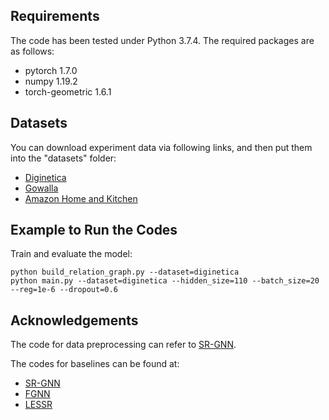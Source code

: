 ## Requirements
The code has been tested under Python 3.7.4. The required packages are as follows:
- pytorch 1.7.0
- numpy 1.19.2
- torch-geometric 1.6.1

## Datasets
You can download experiment data via following links, and then put them into the "datasets" folder:
  - [Diginetica](https://competitions.codalab.org/competitions/11161)
  - [Gowalla](https://snap.stanford.edu/data/loc-Gowalla.html)
  - [Amazon Home and Kitchen](http://jmcauley.ucsd.edu/data/amazon/links.html)

## Example to Run the Codes
Train and evaluate the model:
```
python build_relation_graph.py --dataset=diginetica
python main.py --dataset=diginetica --hidden_size=110 --batch_size=20 --reg=1e-6 --dropout=0.6
```

## Acknowledgements
The code for data preprocessing can refer to [SR-GNN](https://github.com/CRIPAC-DIG/SR-GNN).

The codes for baselines can be found at:
- [SR-GNN](https://github.com/CRIPAC-DIG/SR-GNN)
- [FGNN](https://github.com/RuihongQiu/FGNN)
- [LESSR](https://github.com/twchen/lessr)